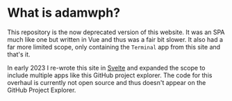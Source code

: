 # What is adamwph?
This repository is the now deprecated version of this website. It was an SPA much like one but written in Vue and thus was a fair bit slower. It also had a far more limited scope, only containing the `Terminal` app from this site and that's it.

In early 2023 I re-wrote this site in [Svelte](https://svelte.dev/) and expanded the scope to include multiple apps like this GitHub project explorer. The code for this overhaul is currently not open source and thus doesn't appear on the GitHub Project Explorer.